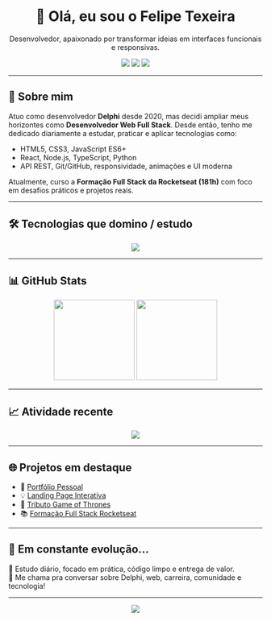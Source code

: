 <h1 align="center">👋 Olá, eu sou o Felipe Texeira</h1>
<p align="center">Desenvolvedor, apaixonado por transformar ideias em interfaces funcionais e responsivas.</p>

<p align="center">
  <a href="https://devwebfelipe.github.io/PortifolioDev/" target="_blank"><img src="https://img.shields.io/badge/Portfólio-Online-blueviolet?style=for-the-badge&logo=vercel" /></a>
  <a href="https://www.linkedin.com/in/felipe-teixeira-460464110/" target="_blank"><img src="https://img.shields.io/badge/LinkedIn-Felipe%20Teixeira-blue?style=for-the-badge&logo=linkedin" /></a>
  <a href="mailto:felipe.flptxr@gmail.com"><img src="https://img.shields.io/badge/Email-felipe.flptxr%40gmail.com-yellowgreen?style=for-the-badge&logo=gmail" /></a>
</p>

---

## 🚀 Sobre mim

Atuo como desenvolvedor **Delphi** desde 2020, mas decidi ampliar meus horizontes como **Desenvolvedor Web Full Stack**. Desde então, tenho me dedicado diariamente a estudar, praticar e aplicar tecnologias como:

- HTML5, CSS3, JavaScript ES6+
- React, Node.js, TypeScript, Python
- API REST, Git/GitHub, responsividade, animações e UI moderna

Atualmente, curso a **Formação Full Stack da Rocketseat (181h)** com foco em desafios práticos e projetos reais.

---

## 🛠️ Tecnologias que domino / estudo

<div align="center">
  <img src="https://skillicons.dev/icons?i=html,css,js,ts,react,nodejs,python,git,github,vscode&perline=8" />
</div>

---

## 📊 GitHub Stats

<div align="center">
  <img src="https://github-readme-stats.vercel.app/api?username=DevWebFelipe&show_icons=true&theme=radical&border_radius=10&count_private=true&hide_rank=false" height="160" />
  <img src="https://github-readme-stats.vercel.app/api/top-langs/?username=DevWebFelipe&layout=compact&langs_count=8&theme=radical&border_radius=10" height="160" />
</div>

---

## 📈 Atividade recente

<p align="center">
  <img src="https://github-readme-activity-graph.vercel.app/graph?username=DevWebFelipe&theme=github-compact&hide_border=true&area=true" />
</p>

---

## 🌐 Projetos em destaque

- 🎯 [Portfólio Pessoal](https://devwebfelipe.github.io/PortifolioDev/)
- 💡 [Landing Page Interativa](https://landingpagejavascript.netlify.app/)
- 🧙 [Tributo Game of Thrones](https://tributogot.netlify.app/)
- 📚 [Formação Full Stack Rocketseat](https://github.com/DevWebFelipe/Formacao-Full-Stack)

---

## 📅 Em constante evolução...

🧠 Estudo diário, focado em prática, código limpo e entrega de valor.  
💬 Me chama pra conversar sobre Delphi, web, carreira, comunidade e tecnologia!

---

<p align="center">
  <img src="https://readme-typing-svg.herokuapp.com?font=Fira+Code&weight=500&size=20&pause=1000&color=9F6AD0&center=true&vCenter=true&width=435&lines=Desenvolvedor+em+evolução...;Apaixonado+por+c%C3%B3digo+e+UI;Buscando+excel%C3%AAncia!" />
</p>
